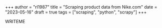 +++
author = "rl1987"
title = "Scraping product data from Nike.com"
date = "2023-05-16"
draft = true
tags = ["scraping", "python", "scrapy"]
+++

WRITEME

